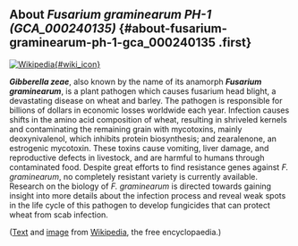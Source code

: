 About *Fusarium graminearum PH-1 (GCA\_000240135)* {#about-fusarium-graminearum-ph-1-gca_000240135 .first}
--------------------------------------------------

[![Wikipedia](/img/wikipedia_logo_v2_en.png){#wiki_icon}](http://en.wikipedia.org/wiki/Gibberella_zeae)

***Gibberella zeae***, also known by the name of its anamorph
***Fusarium graminearum***, is a plant pathogen which causes fusarium
head blight, a devastating disease on wheat and barley. The pathogen is
responsible for billions of dollars in economic losses worldwide each
year. Infection causes shifts in the amino acid composition of wheat,
resulting in shriveled kernels and contaminating the remaining grain
with mycotoxins, mainly deoxynivalenol, which inhibits protein
biosynthesis; and zearalenone, an estrogenic mycotoxin. These toxins
cause vomiting, liver damage, and reproductive defects in livestock, and
are harmful to humans through contaminated food. Despite great efforts
to find resistance genes against *F. graminearum*, no completely
resistant variety is currently available. Research on the biology of *F.
graminearum* is directed towards gaining insight into more details about
the infection process and reveal weak spots in the life cycle of this
pathogen to develop fungicides that can protect wheat from scab
infection.

([Text](http://en.wikipedia.org/wiki/Gibberella_zeae) and
[image](https://commons.wikimedia.org/wiki/File:F.graminearum.JPG) from
[Wikipedia](http://en.wikipedia.org/), the free encyclopaedia.)
